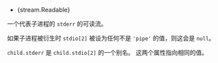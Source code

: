 <!-- YAML
added: v0.1.90
-->

* {stream.Readable}

一个代表子进程的 `stderr` 的可读流。

如果子进程被衍生时 `stdio[2]` 被设为任何不是 `'pipe'` 的值，则这会是 `null`。

`child.stderr` 是 `child.stdio[2]` 的一个别名。
这两个属性指向相同的值。

